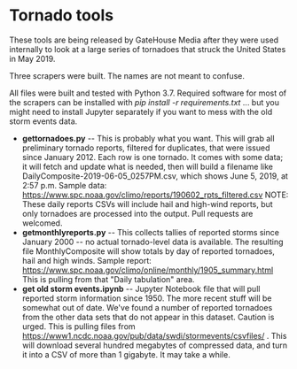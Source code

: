 # Tornado tools

These tools are being released by GateHouse Media after they were used internally to look at a large series of tornadoes that struck the United States in May 2019.

Three scrapers were built. The names are not meant to confuse.

All files were built and tested with Python 3.7. Required software for most of the scrapers can be installed with *pip install -r requirements.txt* ... but you might need to install Jupyter separately if you want to mess with the old storm events data.

 - **gettornadoes.py** -- This is probably what you want. This will grab all preliminary tornado reports, filtered for duplicates, that were issued since January 2012. Each row is one tornado. It comes with some data; it will fetch and update what is needed, then will build a filename like DailyComposite-2019-06-05_0257PM.csv, which shows June 5, 2019, at 2:57 p.m. Sample data: https://www.spc.noaa.gov/climo/reports/190602_rpts_filtered.csv  NOTE: These daily reports CSVs will include hail and high-wind reports, but only tornadoes are processed into the output. Pull requests are welcomed.
 - **getmonthlyreports.py** -- This collects tallies of reported storms since January 2000 -- no actual tornado-level data is available. The resulting file MonthlyComposite will show totals by day of reported tornadoes, hail and high winds. Sample report: https://www.spc.noaa.gov/climo/online/monthly/1905_summary.html   This is pulling from that "Daily tabulation" area.
- **get old storm events.ipynb** -- Jupyter Notebook file that will pull reported storm information since 1950. The more recent stuff will be somewhat out of date. We've found a number of reported tornadoes from the other data sets that do not appear in this dataset. Caution is urged. This is pulling files from https://www1.ncdc.noaa.gov/pub/data/swdi/stormevents/csvfiles/ . This will download several hundred megabytes of compressed data, and turn it into a CSV of more than 1 gigabyte. It may take a while.



